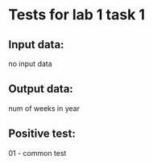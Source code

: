 # Tests for lab 1 task 1


## Input data:
no input data

## Output data:
num of weeks in year


## Positive test:
01 - common test 
